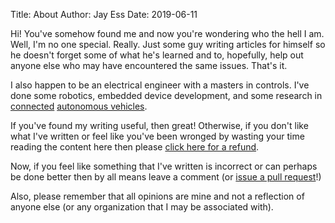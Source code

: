 Title: About
Author: Jay Ess
Date: 2019-06-11

Hi! You've somehow found me and now you're wondering who the hell I am. Well,
I'm no one special. Really. Just some guy writing articles for himself so he
doesn't forget some of what he's learned and to, hopefully, help out anyone
else who may have encountered the same issues. That's it.

I also happen to be an electrical engineer with a masters in controls. I've
done some robotics, embedded device development, and some research in
[connected](https://en.wikipedia.org/wiki/Connected_car)
[autonomous vehicles](https://en.wikipedia.org/wiki/Autonomous_car).

If you've found my writing useful, then great! Otherwise, if you don't like
what I've written or feel like you've been wronged by wasting your time reading
the content here then please [click here for a refund](https://google.com).


Now, if you feel like something that I've written is incorrect or can perhaps be
done better then by all means leave a comment (or
[issue a pull request](https://github.com/jay3ss/jay3ss.github.io/issues)!)

Also, please remember that all opinions are mine and not a reflection of
anyone else (or any organization that I may be associated with).
